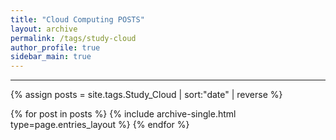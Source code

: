 ```yaml
---
title: "Cloud Computing POSTS"
layout: archive
permalink: /tags/study-cloud
author_profile: true
sidebar_main: true
---
```


---

{% assign posts = site.tags.Study_Cloud | sort:"date" | reverse  %}

{% for post in posts %}
  {% include archive-single.html type=page.entries_layout %}
{% endfor %}
